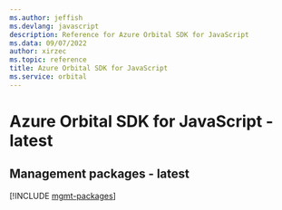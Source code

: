 ```yaml
---
ms.author: jeffish
ms.devlang: javascript
description: Reference for Azure Orbital SDK for JavaScript
ms.data: 09/07/2022
author: xirzec
ms.topic: reference
title: Azure Orbital SDK for JavaScript
ms.service: orbital
---
```

# Azure Orbital SDK for JavaScript - latest

## Management packages - latest
[!INCLUDE [mgmt-packages](orbital-mgmt-index.md)]